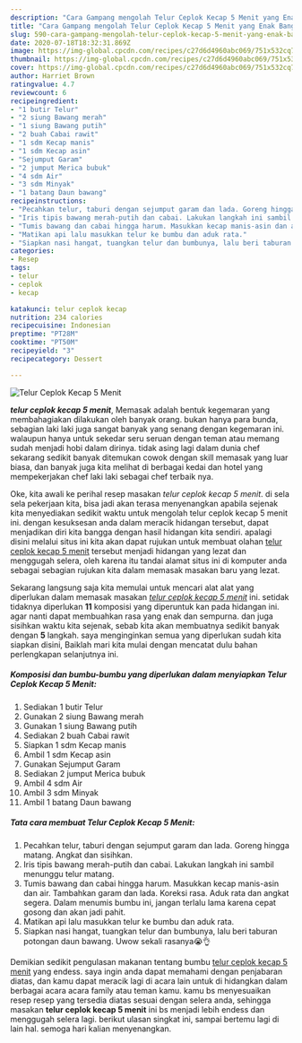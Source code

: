 ```yaml
---
description: "Cara Gampang mengolah Telur Ceplok Kecap 5 Menit yang Enak Banget"
title: "Cara Gampang mengolah Telur Ceplok Kecap 5 Menit yang Enak Banget"
slug: 590-cara-gampang-mengolah-telur-ceplok-kecap-5-menit-yang-enak-banget
date: 2020-07-18T18:32:31.869Z
image: https://img-global.cpcdn.com/recipes/c27d6d4960abc069/751x532cq70/telur-ceplok-kecap-5-menit-foto-resep-utama.jpg
thumbnail: https://img-global.cpcdn.com/recipes/c27d6d4960abc069/751x532cq70/telur-ceplok-kecap-5-menit-foto-resep-utama.jpg
cover: https://img-global.cpcdn.com/recipes/c27d6d4960abc069/751x532cq70/telur-ceplok-kecap-5-menit-foto-resep-utama.jpg
author: Harriet Brown
ratingvalue: 4.7
reviewcount: 6
recipeingredient:
- "1 butir Telur"
- "2 siung Bawang merah"
- "1 siung Bawang putih"
- "2 buah Cabai rawit"
- "1 sdm Kecap manis"
- "1 sdm Kecap asin"
- "Sejumput Garam"
- "2 jumput Merica bubuk"
- "4 sdm Air"
- "3 sdm Minyak"
- "1 batang Daun bawang"
recipeinstructions:
- "Pecahkan telur, taburi dengan sejumput garam dan lada. Goreng hingga matang. Angkat dan sisihkan."
- "Iris tipis bawang merah-putih dan cabai. Lakukan langkah ini sambil menunggu telur matang."
- "Tumis bawang dan cabai hingga harum. Masukkan kecap manis-asin dan air. Tambahkan garam dan lada. Koreksi rasa. Aduk rata dan angkat segera. Dalam menumis bumbu ini, jangan terlalu lama karena cepat gosong dan akan jadi pahit."
- "Matikan api lalu masukkan telur ke bumbu dan aduk rata."
- "Siapkan nasi hangat, tuangkan telur dan bumbunya, lalu beri taburan potongan daun bawang. Uwow sekali rasanya😭👌"
categories:
- Resep
tags:
- telur
- ceplok
- kecap

katakunci: telur ceplok kecap 
nutrition: 234 calories
recipecuisine: Indonesian
preptime: "PT28M"
cooktime: "PT50M"
recipeyield: "3"
recipecategory: Dessert

---
```



![Telur Ceplok Kecap 5 Menit](https://img-global.cpcdn.com/recipes/c27d6d4960abc069/751x532cq70/telur-ceplok-kecap-5-menit-foto-resep-utama.jpg)

<b><i>telur ceplok kecap 5 menit</i></b>, Memasak adalah bentuk kegemaran yang membahagiakan dilakukan oleh banyak orang. bukan hanya para bunda, sebagian laki laki juga sangat banyak yang senang dengan kegemaran ini. walaupun hanya untuk sekedar seru seruan dengan teman atau memang sudah menjadi hobi dalam dirinya. tidak asing lagi dalam dunia chef sekarang sedikit banyak ditemukan cowok dengan skill memasak yang luar biasa, dan banyak juga kita melihat di berbagai kedai dan hotel yang mempekerjakan chef laki laki sebagai chef terbaik nya.



Oke, kita awali ke perihal resep masakan <i>telur ceplok kecap 5 menit</i>. di sela sela pekerjaan kita, bisa jadi akan terasa menyenangkan apabila sejenak kita menyediakan sedikit waktu untuk mengolah telur ceplok kecap 5 menit ini. dengan kesuksesan anda dalam meracik hidangan tersebut, dapat menjadikan diri kita bangga dengan hasil hidangan kita sendiri. apalagi disini melalui situs ini kita akan dapat rujukan untuk membuat olahan <u>telur ceplok kecap 5 menit</u> tersebut menjadi hidangan yang lezat dan menggugah selera, oleh karena itu tandai alamat situs ini di komputer anda sebagai sebagian rujukan kita dalam memasak masakan baru yang lezat.


Sekarang langsung saja kita memulai untuk mencari alat alat yang diperlukan dalam memasak masakan <u><i>telur ceplok kecap 5 menit</i></u> ini. setidak tidaknya diperlukan <b>11</b> komposisi yang diperuntuk kan pada hidangan ini. agar nanti dapat membuahkan rasa yang enak dan sempurna. dan juga sisihkan waktu kita sejenak, sebab kita akan membuatnya sedikit banyak dengan <b>5</b> langkah. saya menginginkan semua yang diperlukan sudah kita siapkan disini, Baiklah mari kita mulai dengan mencatat dulu bahan perlengkapan selanjutnya ini.

<!--inarticleads1-->

##### Komposisi dan bumbu-bumbu yang diperlukan dalam menyiapkan Telur Ceplok Kecap 5 Menit:

1. Sediakan 1 butir Telur
1. Gunakan 2 siung Bawang merah
1. Gunakan 1 siung Bawang putih
1. Sediakan 2 buah Cabai rawit
1. Siapkan 1 sdm Kecap manis
1. Ambil 1 sdm Kecap asin
1. Gunakan Sejumput Garam
1. Sediakan 2 jumput Merica bubuk
1. Ambil 4 sdm Air
1. Ambil 3 sdm Minyak
1. Ambil 1 batang Daun bawang




<!--inarticleads2-->

##### Tata cara membuat Telur Ceplok Kecap 5 Menit:

1. Pecahkan telur, taburi dengan sejumput garam dan lada. Goreng hingga matang. Angkat dan sisihkan.
1. Iris tipis bawang merah-putih dan cabai. Lakukan langkah ini sambil menunggu telur matang.
1. Tumis bawang dan cabai hingga harum. Masukkan kecap manis-asin dan air. Tambahkan garam dan lada. Koreksi rasa. Aduk rata dan angkat segera. Dalam menumis bumbu ini, jangan terlalu lama karena cepat gosong dan akan jadi pahit.
1. Matikan api lalu masukkan telur ke bumbu dan aduk rata.
1. Siapkan nasi hangat, tuangkan telur dan bumbunya, lalu beri taburan potongan daun bawang. Uwow sekali rasanya😭👌




Demikian sedikit pengulasan makanan tentang bumbu <u>telur ceplok kecap 5 menit</u> yang endess. saya ingin anda dapat memahami dengan penjabaran diatas, dan kamu dapat meracik lagi di acara lain untuk di hidangkan dalam berbagai acara acara family atau teman kamu. kamu bs menyesuaikan resep resep yang tersedia diatas sesuai dengan selera anda, sehingga masakan <b>telur ceplok kecap 5 menit</b> ini bs menjadi lebih endess dan menggugah selera lagi. berikut ulasan singkat ini, sampai bertemu lagi di lain hal. semoga hari kalian menyenangkan.
